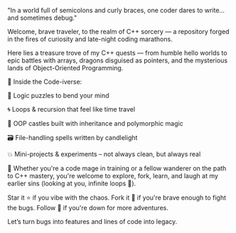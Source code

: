 "In a world full of semicolons and curly braces, one coder dares to write... and sometimes debug."

Welcome, brave traveler, to the realm of C++ sorcery — a repository forged in the fires of curiosity and late-night coding marathons.

Here lies a treasure trove of my C++ quests — from humble hello worlds to epic battles with arrays, dragons disguised as pointers, and the mysterious lands of Object-Oriented Programming.

🧩 Inside the Code-iverse:

🧠 Logic puzzles to bend your mind

🌀 Loops & recursion that feel like time travel

🧱 OOP castles built with inheritance and polymorphic magic

🗃️ File-handling spells written by candlelight

💥 Mini-projects & experiments – not always clean, but always real

🔧 Whether you're a code mage in training or a fellow wanderer on the path to C++ mastery, you're welcome to explore, fork, learn, and laugh at my earlier sins (looking at you, infinite loops 👀).

Star it ⭐ if you vibe with the chaos.
Fork it 🍴 if you're brave enough to fight the bugs.
Follow 🧭 if you're down for more adventures.

Let’s turn bugs into features and lines of code into legacy.

